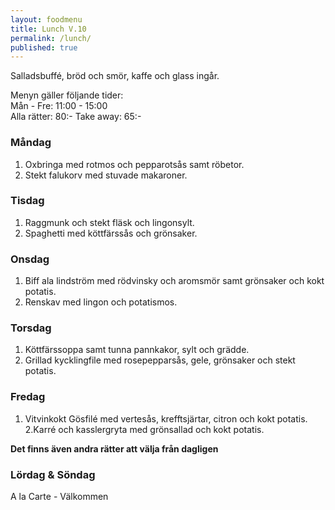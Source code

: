 ```yaml
---
layout: foodmenu
title: Lunch V.10
permalink: /lunch/
published: true
---
```

Salladsbuffé, bröd och smör, kaffe och glass ingår.

Menyn gäller följande tider:  
Mån - Fre: 11:00 - 15:00  
Alla rätter: 80:- Take away: 65:- 

### Måndag

1. Oxbringa med rotmos och pepparotsås samt röbetor.
2. Stekt falukorv med stuvade makaroner.

### Tisdag

1. Raggmunk och stekt fläsk och lingonsylt.
2. Spaghetti med köttfärssås och grönsaker.

### Onsdag

1. Biff ala lindström med rödvinsky och aromsmör samt grönsaker och kokt potatis.
2. Renskav med lingon och potatismos.

### Torsdag

 1. Köttfärssoppa samt tunna pannkakor, sylt och grädde.
 2. Grillad kycklingfile med rosepepparsås, gele, grönsaker och stekt potatis.

### Fredag

1. Vitvinkokt Gösfilé med vertesås, krefftsjärtar, citron och kokt potatis.
2.Karré och kasslergryta med grönsallad och kokt potatis.

  **Det finns även andra rätter att välja från dagligen**

### Lördag & Söndag
A la Carte - Välkommen

